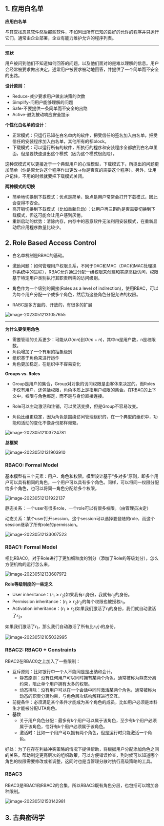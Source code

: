 ## 1. 应用白名单

**应用白名单**

与其查找恶意软件然后那些软件，不如列出所有已知的良好的允许的程序并只运行它们。通常由企业部署，企业有能力维护允许的程序列表。

---

**现状**

用户被问到他们不知道如何回答的问题，以及他们面对的是难以理解的信息。用户会经常被要求做出决定。通常用户被要求被动地回答，并提供了一个简单而不安全的出路。

**设计原则：**

- Reduce-减少要求用户做出决策的次数
- Simplify-问用户能够理解的问题
- Safe-不要提供一条简单而不安全的出路
- Active-避免被动响应安全提示

**个性化白名单的设计**：

- 正常模式：只运行已知在白名单内的软件，把受信任的签名加入白名单，把受信任的安装程序加入白名单，其他所有的都block。
- 下载模式：可以运行所有的软件，所执行的程序和安装程序全都放到白名单里面，但是要快速退出这个模式（因为这个模式很危险）。

这种双模式可以更接近于一个典型用户的心理模型，下载模式下，所提出的问题更加简单（你是否允许这个程序作出更改->你是否真的需要这个程序）。另外，让用户记住，不用的时候就要把下载模式关闭。

**两种模式的切换**

- 简单地切换到下载模式：优点是简单，缺点是用户常常会打开下载模式，因此会变得不安全。
- 高开销切换到下载模式（比如重新启动）：让用户再三斟酌是否需要切换到下载模式，但这可能会让用户感到厌倦。
- 重新启动的优势：清除内存，内存中的恶意软件无法利用安装模式，在重新启动后应用程序数量比较少。

## 2. Role Based Access Control

- 白名单机制是RBAC的基础。

- 激励问题：如何管理用户权限关系，不同于DAC和MAC（DAC和MAC处理操作系统中的进程），RBAC允许通过分配一组权限来创建和实施高级访问，权限基于特定用户类别执行其职责所需的访问级别。

- 角色作为一个级别的间接(Roles as a level of indirection)，使用RBAC，可以为每个用户分配一个或多个角色，然后为这些角色分配允许的权限。

- RABC是多方面的、开放的，有很多的扩展

![image-20230512131057655](../img/5.11/image-20230512131057655.png)

---

**为什么要使用角色**

- 需要管理的关系更少：可能从$O(mn)$到$O(m+n)$，其中m是用户数，n是权限数。
- 角色增加了一个有用的抽象级别
- 组织基于角色来进行运作
- 角色更加稳定，在组织中不容易变化

**Groups vs. Roles**

- Group是用户的集合，Group对对象的访问权限是由客体来决定的。而Roles不仅有用户，还包括权限，角色本质上是指用户权限的集合。在RBAC的上下文中，权限与角色绑定，而不是与身份直接连接。

- Role可以主动激活和注销，可以灵活变换，但是Group不容易改变。

- 角色比组更稳定，因为角色是围绕访问管理组织的，在一个典型的组织中，功能和活动的变化不像身份那样频繁。

![image-20230512103724781](../img/5.11/image-20230512103724781.png)

**总框架**

![image-20230512131903910](../img/5.11/image-20230512131903910.png)

### RBAC0: Formal Model

基本模型有三个元素：用户、角色和权限。模型设计基于“多对多”原则，即多个用户可以具有相同的角色，一个用户可以具有多个角色。同样，可以将同一权限分配给多个角色，也可以将同一角色分配给多个权限。

![image-20230512131922137](../img/5.11/image-20230512131922137.png)

静态关系：一个user有很多role，一个role可以有很多权限。（由管理员决定）

动态关系：某个user打开session，这个session可以选择要登陆的role，而这个session继承了所有role的permission。

![image-20230512133007523](../img/5.11/image-20230512133007523.png)

### RBAC1: Formal Model

相比RBAC0，对于Role进行了更加细粒度的划分（添加了Role的等级划分），怎么方便机构的运行怎么来。

![image-20230512133607972](../img/5.11/image-20230512133607972.png)

**Role等级制度的一些定义**

- User inheritance：$(r_1 \ge r_2)$如果我有$r_1$身份，我就有$r_2$的身份。
- Permission inheritance：$(r_1 \ge r_2)$$r_2$的每个权限也被授权$r_1$。
- Activation inheritance：$(r_1 \ge r_2)$如果我们激活了$r_1$的身份，我们就自动激活了$r_2$。

如果我们激活了$r_1$，那么我们自动激活了所有比$r_1$小的身份。

![image-20230512105032995](../img/5.11/image-20230512105032995.png)

### RBAC2: RBAC0 + Constraints

RBAC2在RBAC0之上加入了一些限制：

- 互斥原则：比如银行中一个人不能同是是出纳和会计。
    - 静态原则：没有任何用户可以同时拥有某两个角色，通常被称为静态分离约束，阻止单个用户拥有太多的权限。
    - 动态排除：没有用户可以在一个会话中同时激活某两个角色，通常被称为动态的职责分离约束，与角色层次结构解释进行交互。
- 前提条件：必须满足某个条件才能成为某个角色的成员，比如用户必须是本科生才能被分配UTA角色。
- 基数
    - 关于用户角色分配：最多有k个用户可以属于该角色，至少有k个用户必须属于该角色，恰好有k个用户必须属于该角色。
    - 激活时：比如一个用户可以拥有两个角色，但是运行时只能激活一个角色。

好处：为了在存在利益冲突策略的情况下提供帮助，将根据用户分配添加角色之间的关系。帮助制定更高层次的组织政策，可以方便错误检查，到时候可以知道哪个角色的权限需要修改或者调整，这同时也是当管理分散时执行高级策略的工具。

### RBAC3

RBAC3是RBAC1和RBAC2的合集，所以RBAC3既有角色分层，也包括可以增加各种限制。

![image-20230512150142981](../img/5.11/image-20230512150142981.png)

## 3. 古典密码学

